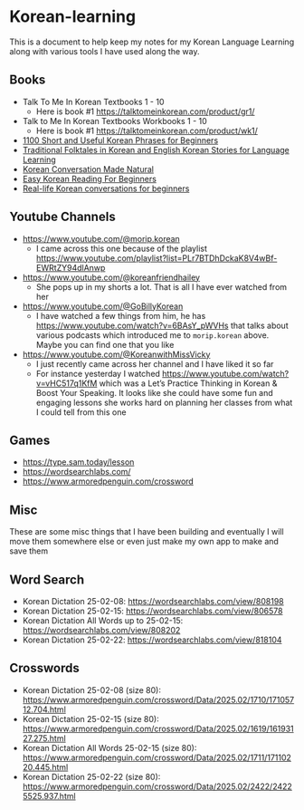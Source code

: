 # Korean-learning

This is a document to help keep my notes for my Korean Language Learning along with various tools I have used along the way.

## Books
- Talk To Me In Korean Textbooks 1 - 10
  - Here is book #1 https://talktomeinkorean.com/product/gr1/
- Talk to Me In Korean Textbooks Workbooks 1 - 10
  - Here is book #1 https://talktomeinkorean.com/product/wk1/
- [1100 Short and Useful Korean Phrases for Beginners](https://talktomeinkorean.com/product/1100phrases/)
- [Traditional Folktales in Korean and English Korean Stories for Language Learning](https://www.amazon.com/Korean-Stories-Language-Learners-Traditional/dp/0804850038)
- [Korean Conversation Made Natural](https://www.amazon.com/Korean-Conversation-Made-Natural-Dialogues/dp/1950321339)
- [Easy Korean Reading For Beginners](https://talktomeinkorean.com/product/reading/)
- [Real-life Korean conversations for beginners](https://talktomeinkorean.com/product/cov1/)

## Youtube Channels
- https://www.youtube.com/@morip.korean
  - I came across this one because of the playlist https://www.youtube.com/playlist?list=PLr7BTDhDckaK8V4wBf-EWRtZY94dlAnwp
- https://www.youtube.com/@koreanfriendhailey
  - She pops up in my shorts a lot.  That is all I have ever watched from her
- https://www.youtube.com/@GoBillyKorean
  - I have watched a few things from him, he has https://www.youtube.com/watch?v=6BAsY_pWVHs that talks about various podcasts which introduced me to `morip.korean` above.  Maybe you can find one that you like 
- https://www.youtube.com/@KoreanwithMissVicky
  - I just recently came across her channel and I have liked it so far
  - For instance yesterday I watched https://www.youtube.com/watch?v=vHC517q1KfM which was a Let’s Practice Thinking in Korean & Boost Your Speaking.  It looks like she could have some fun and engaging lessons she works hard on planning her classes from what I could tell from this one

## Games
- https://type.sam.today/lesson
- https://wordsearchlabs.com/
- https://www.armoredpenguin.com/crossword

## Misc
These are some misc things that I have been building and eventually I will move them somewhere else or even just make my own app to make and save them

## Word Search
- Korean Dictation 25-02-08: https://wordsearchlabs.com/view/808198
- Korean Dictation 25-02-15: https://wordsearchlabs.com/view/806578
- Korean Dictation All Words up to 25-02-15: https://wordsearchlabs.com/view/808202
- Korean Dictation 25-02-22: https://wordsearchlabs.com/view/818104

## Crosswords
- Korean Dictation 25-02-08 (size 80): https://www.armoredpenguin.com/crossword/Data/2025.02/1710/17105712.704.html
- Korean Dictation 25-02-15 (size 80): https://www.armoredpenguin.com/crossword/Data/2025.02/1619/16193127.275.html
- Korean Dictation All Words 25-02-15 (size 80): https://www.armoredpenguin.com/crossword/Data/2025.02/1711/17110220.445.html
- Korean Dictation 25-02-22 (size 80): https://www.armoredpenguin.com/crossword/Data/2025.02/2422/24225525.937.html
